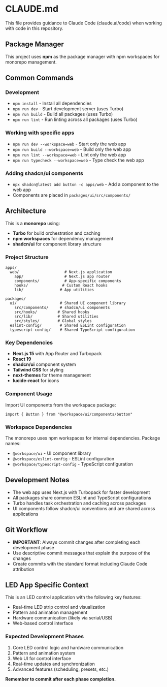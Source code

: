 # CLAUDE.md

This file provides guidance to Claude Code (claude.ai/code) when working with code in this repository.

## Package Manager

This project uses **npm** as the package manager with npm workspaces for monorepo management.

## Common Commands

### Development

- `npm install` - Install all dependencies
- `npm run dev` - Start development server (uses Turbo)
- `npm run build` - Build all packages (uses Turbo)
- `npm run lint` - Run linting across all packages (uses Turbo)

### Working with specific apps

- `npm run dev --workspace=web` - Start only the web app
- `npm run build --workspace=web` - Build only the web app
- `npm run lint --workspace=web` - Lint only the web app
- `npm run typecheck --workspace=web` - Type check the web app

### Adding shadcn/ui components

- `npx shadcn@latest add button -c apps/web` - Add a component to the web app
- Components are placed in `packages/ui/src/components/`

## Architecture

This is a **monorepo** using:

- **Turbo** for build orchestration and caching
- **npm workspaces** for dependency management
- **shadcn/ui** for component library structure

### Project Structure

```
apps/
  web/                    # Next.js application
    app/                  # Next.js app router
    components/           # App-specific components
    hooks/               # Custom React hooks
    lib/                # App utilities

packages/
  ui/                   # Shared UI component library
    src/components/     # shadcn/ui components
    src/hooks/         # Shared hooks
    src/lib/           # Shared utilities
    src/styles/        # Global styles
  eslint-config/        # Shared ESLint configuration
  typescript-config/    # Shared TypeScript configuration
```

### Key Dependencies

- **Next.js 15** with App Router and Turbopack
- **React 19**
- **shadcn/ui** component system
- **Tailwind CSS** for styling
- **next-themes** for theme management
- **lucide-react** for icons

### Component Usage

Import UI components from the workspace package:

```tsx
import { Button } from "@workspace/ui/components/button"
```

### Workspace Dependencies

The monorepo uses npm workspaces for internal dependencies. Package names:

- `@workspace/ui` - UI component library
- `@workspace/eslint-config` - ESLint configuration
- `@workspace/typescript-config` - TypeScript configuration

## Development Notes

- The web app uses Next.js with Turbopack for faster development
- All packages share common ESLint and TypeScript configurations
- Turbo handles task orchestration and caching across packages
- UI components follow shadcn/ui conventions and are shared across applications

## Git Workflow

- **IMPORTANT**: Always commit changes after completing each development phase
- Use descriptive commit messages that explain the purpose of the changes
- Create commits with the standard format including Claude Code attribution

## LED App Specific Context

This is an LED control application with the following key features:

- Real-time LED strip control and visualization
- Pattern and animation management
- Hardware communication (likely via serial/USB)
- Web-based control interface

### Expected Development Phases

1. Core LED control logic and hardware communication
2. Pattern and animation system
3. Web UI for control interface
4. Real-time updates and synchronization
5. Advanced features (scheduling, presets, etc.)

**Remember to commit after each phase completion.**
